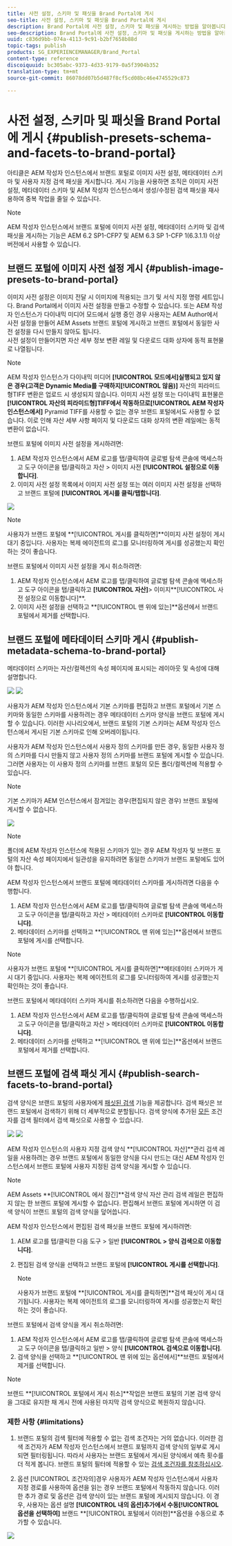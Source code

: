 ```yaml
---
title: 사전 설정, 스키마 및 패싯을 Brand Portal에 게시
seo-title: 사전 설정, 스키마 및 패싯을 Brand Portal에 게시
description: Brand Portal에 사전 설정, 스키마 및 패싯을 게시하는 방법을 알아봅니다.
seo-description: Brand Portal에 사전 설정, 스키마 및 패싯을 게시하는 방법을 알아봅니다.
uuid: c836d9bb-074a-4113-9c91-b2bf7658b88d
topic-tags: publish
products: SG_EXPERIENCEMANAGER/Brand_Portal
content-type: reference
discoiquuid: bc305abc-9373-4d33-9179-0a5f3904b352
translation-type: tm+mt
source-git-commit: 86078dd07b5d487f8cf5cd08bc46e4745529c873

---
```



# 사전 설정, 스키마 및 패싯을 Brand Portal에 게시 {#publish-presets-schema-and-facets-to-brand-portal}

아티클은 AEM 작성자 인스턴스에서 브랜드 포털로 이미지 사전 설정, 메타데이터 스키마 및 사용자 지정 검색 패싯을 게시합니다. 게시 기능을 사용하면 조직은 이미지 사전 설정, 메타데이터 스키마 및 AEM 작성자 인스턴스에서 생성/수정된 검색 패싯을 재사용하여 중복 작업을 줄일 수 있습니다.

>[!NOTE]
>
>AEM 작성자 인스턴스에서 브랜드 포털에 이미지 사전 설정, 메타데이터 스키마 및 검색 패싯을 게시하는 기능은 AEM 6.2 SP1-CFP7 및 AEM 6.3 SP 1-CFP 1(6.3.1.1) 이상 버전에서 사용할 수 있습니다.

## 브랜드 포털에 이미지 사전 설정 게시 {#publish-image-presets-to-brand-portal}

이미지 사전 설정은 이미지 전달 시 이미지에 적용되는 크기 및 서식 지정 명령 세트입니다. Brand Portal에서 이미지 사전 설정을 만들고 수정할 수 있습니다. 또는 AEM 작성자 인스턴스가 다이내믹 미디어 모드에서 실행 중인 경우 사용자는 AEM Author에서 사전 설정을 만들어 AEM Assets 브랜드 포털에 게시하고 브랜드 포털에서 동일한 사전 설정을 다시 만들지 않아도 됩니다.\
사전 설정이 만들어지면 자산 세부 정보 변환 레일 및 다운로드 대화 상자에 동적 표현물로 나열됩니다.

>[!NOTE]
>
>AEM 작성자 인스턴스가 다이내믹 미디어 **[!UICONTROL 모드에서]**실행되고 있지 않은 경우(고객은 Dynamic Media를 구매하지**[!UICONTROL &#x200B;않음)]** 자산의 피라미드형TIFF 변환은 업로드 시 생성되지 않습니다. 이미지 사전 설정 또는 다이내믹 표현물은 **[!UICONTROL 자산의 피라미드형]**TIFF에서 작동하므로**[!UICONTROL  AEM 작성자 인스턴스에서]** Pyramid TIFF를 사용할 수 없는 경우 브랜드 포털에서도 사용할 수 없습니다. 이로 인해 자산 세부 사항 페이지 및 다운로드 대화 상자의 변환 레일에는 동적 변환이 없습니다.

브랜드 포털에 이미지 사전 설정을 게시하려면:

1. AEM 작성자 인스턴스에서 AEM 로고를 탭/클릭하여 글로벌 탐색 콘솔에 액세스하고 도구 아이콘을 탭/클릭하고 자산 > 이미지 사전 **[!UICONTROL 설정으로 이동합니다]**.
1. 이미지 사전 설정 목록에서 이미지 사전 설정 또는 여러 이미지 사전 설정을 선택하고 브랜드 포털에 **[!UICONTROL 게시를 클릭/탭합니다]**.

![](assets/publishpreset.png)

>[!NOTE]
>
>사용자가 브랜드 포털에 **[!UICONTROL 게시를 클릭하면]**이미지 사전 설정이 게시 대기 중입니다. 사용자는 복제 에이전트의 로그를 모니터링하여 게시를 성공했는지 확인하는 것이 좋습니다.

브랜드 포털에서 이미지 사전 설정을 게시 취소하려면:

1. AEM 작성자 인스턴스에서 AEM 로고를 탭/클릭하여 글로벌 탐색 콘솔에 액세스하고 도구 아이콘을 탭/클릭하고 **[!UICONTROL 자산]**> 이미지**[!UICONTROL &#x200B;사전 설정으로 이동합니다]**.
1. 이미지 사전 설정을 선택하고 **[!UICONTROL 맨 위에 있는]**옵션에서 브랜드 포털에서 제거를 선택합니다.

## 브랜드 포털에 메타데이터 스키마 게시 {#publish-metadata-schema-to-brand-portal}

메타데이터 스키마는 자산/컬렉션의 속성 페이지에 표시되는 레이아웃 및 속성에 대해 설명합니다.

![](assets/metadata-schema-editor.png) ![](assets/asset-properties-1.png)

사용자가 AEM 작성자 인스턴스에서 기본 스키마를 편집하고 브랜드 포털에서 기본 스키마와 동일한 스키마를 사용하려는 경우 메타데이터 스키마 양식을 브랜드 포털에 게시할 수 있습니다. 이러한 시나리오에서, 브랜드 포털의 기본 스키마는 AEM 작성자 인스턴스에서 게시된 기본 스키마로 인해 오버레이됩니다.

사용자가 AEM 작성자 인스턴스에서 사용자 정의 스키마를 만든 경우, 동일한 사용자 정의 스키마를 다시 만들지 않고 사용자 정의 스키마를 브랜드 포털에 게시할 수 있습니다. 그러면 사용자는 이 사용자 정의 스키마를 브랜드 포털의 모든 폴더/컬렉션에 적용할 수 있습니다.

>[!NOTE]
>
>기본 스키마가 AEM 인스턴스에서 잠겨있는 경우(편집되지 않은 경우) 브랜드 포털에 게시할 수 없습니다.

![](assets/default-schema-form.png)

>[!NOTE]
>
>폴더에 AEM 작성자 인스턴스에 적용된 스키마가 있는 경우 AEM 작성자 및 브랜드 포털의 자산 속성 페이지에서 일관성을 유지하려면 동일한 스키마가 브랜드 포털에도 있어야 합니다.

AEM 작성자 인스턴스에서 브랜드 포털에 메타데이터 스키마를 게시하려면 다음을 수행합니다.

1. AEM 작성자 인스턴스에서 AEM 로고를 탭/클릭하여 글로벌 탐색 콘솔에 액세스하고 도구 아이콘을 탭/클릭하고 자산 > 메타데이터 스키마로 **[!UICONTROL 이동합니다]**.
1. 메타데이터 스키마를 선택하고 **[!UICONTROL 맨 위에 있는]**옵션에서 브랜드 포털에 게시를 선택합니다.

>[!NOTE]
>
>사용자가 브랜드 포털에 **[!UICONTROL 게시를 클릭하면]**메타데이터 스키마가 게시 대기 중입니다. 사용자는 복제 에이전트의 로그를 모니터링하여 게시를 성공했는지 확인하는 것이 좋습니다.

브랜드 포털에서 메타데이터 스키마 게시를 취소하려면 다음을 수행하십시오.

1. AEM 작성자 인스턴스에서 AEM 로고를 탭/클릭하여 글로벌 탐색 콘솔에 액세스하고 도구 아이콘을 탭/클릭하고 자산 > 메타데이터 스키마로 **[!UICONTROL 이동합니다]**.
1. 메타데이터 스키마를 선택하고 **[!UICONTROL 맨 위에 있는]**옵션에서 브랜드 포털에서 제거를 선택합니다.

## 브랜드 포털에 검색 패싯 게시 {#publish-search-facets-to-brand-portal}

검색 양식은 브랜드 포털의 사용자에게 [패싯된 검색](../using/brand-portal-search-facets.md) 기능을 제공합니다. 검색 패싯은 브랜드 포털에서 검색하기 위해 더 세부적으로 분할됩니다. 검색 양식에 추가된 [모든](https://helpx.adobe.com/experience-manager/6-5/assets/using/search-facets.html#AddingaPredicate) 조건자를 검색 필터에서 검색 패싯으로 사용할 수 있습니다.

![](assets/property-predicate-removed.png)
![](assets/search-form.png)

AEM 작성자 인스턴스의 사용자 지정 검색 양식 **[!UICONTROL 자산]**관리 검색 레일을 사용하려는 경우 브랜드 포털에서 동일한 양식을 다시 만드는 대신 AEM 작성자 인스턴스에서 브랜드 포털에 사용자 지정된 검색 양식을 게시할 수 있습니다.

>[!NOTE]
>
>AEM Assets **[!UICONTROL 에서 잠긴]**검색 양식 자산 관리 검색 레일은 편집하지 않는 한 브랜드 포털에 게시할 수 없습니다. 편집해서 브랜드 포털에 게시하면 이 검색 양식이 브랜드 포털의 검색 양식을 덮어씁니다.

AEM 작성자 인스턴스에서 편집된 검색 패싯을 브랜드 포털에 게시하려면:

1. AEM 로고를 탭/클릭한 다음 도구 > 일반 **[!UICONTROL > 양식 검색으로 이동합니다]**.
1. 편집된 검색 양식을 선택하고 브랜드 포털에 **[!UICONTROL 게시를 선택합니다]**.

   >[!NOTE]
   >
   >사용자가 브랜드 포털에 **[!UICONTROL 게시를 클릭하면]**검색 패싯이 게시 대기됩니다. 사용자는 복제 에이전트의 로그를 모니터링하여 게시를 성공했는지 확인하는 것이 좋습니다.

브랜드 포털에서 검색 양식을 게시 취소하려면:

1. AEM 작성자 인스턴스에서 AEM 로고를 탭/클릭하여 글로벌 탐색 콘솔에 액세스하고 도구 아이콘을 탭/클릭하고 일반 > 양식 **[!UICONTROL 검색으로 이동합니다]**.
1. 검색 양식을 선택하고 **[!UICONTROL 맨 위에 있는 옵션에서]**브랜드 포털에서 제거를 선택합니다.

>[!NOTE]
>
>브랜드 **[!UICONTROL 포털에서 게시 취소]**작업은 브랜드 포털의 기본 검색 양식을 그대로 유지한 채 게시 전에 사용된 마지막 검색 양식으로 복원하지 않습니다.

### 제한 사항 {#limitations}

1. 브랜드 포털의 검색 필터에 적용할 수 없는 검색 조건자는 거의 없습니다. 이러한 검색 조건자가 AEM 작성자 인스턴스에서 브랜드 포털까지 검색 양식의 일부로 게시되면 필터링됩니다. 따라서 사용자는 브랜드 포털에서 게시된 양식에서 예측 횟수를 더 적게 봅니다. 브랜드 포털의 필터에 적용할 수 있는 [검색 조건자를 참조하십시오](../using/brand-portal-search-facets.md#list-of-search-predicates).

1. 옵션 [!UICONTROL 조건자의]경우 사용자가 AEM 작성자 인스턴스에서 사용자 지정 경로를 사용하여 옵션을 읽는 경우 브랜드 포털에서 작동하지 않습니다. 이러한 추가 경로 및 옵션은 검색 양식이 있는 브랜드 포털에 게시되지 않습니다. 이 경우, 사용자는 옵션 설명 **[!UICONTROL 내의 옵션]**추가에서 수동**[!UICONTROL &#x200B;옵션을 선택하여]** 브랜드 **[!UICONTROL 포털에서 이러한]**옵션을 수동으로 추가할 수 있습니다.

![](assets/options-predicate-manual.png)
